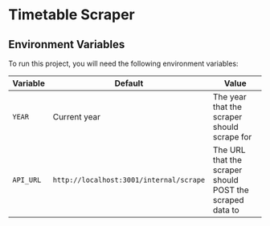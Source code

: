 # Timetable Scraper

## Environment Variables

To run this project, you will need the following environment variables:

| Variable  | Default                                 | Value                                                    |
| --------- | --------------------------------------- | -------------------------------------------------------- |
| `YEAR`    | Current year                            | The year that the scraper should scrape for              |
| `API_URL` | `http://localhost:3001/internal/scrape` | The URL that the scraper should POST the scraped data to |
